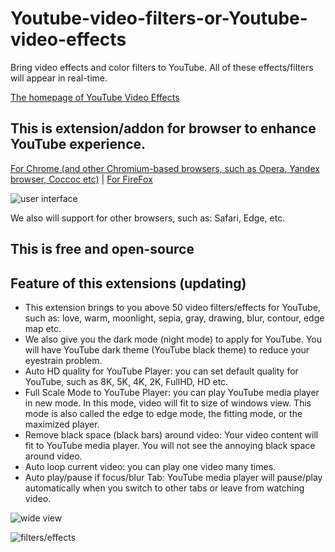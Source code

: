 # Youtube-video-filters-or-Youtube-video-effects
Bring video effects and color filters to YouTube. All of these effects/filters will appear in real-time.

[The homepage of YouTube Video Effects](https://casechanger.net/videoeffects/)
## This is extension/addon for browser to enhance YouTube experience.

[For Chrome (and other Chromium-based browsers, such as Opera, Yandex browser, Coccoc etc)](https://chrome.google.com/webstore/detail/youtube-video-filters/jdjldbengpgdcfkljfdmakdgmfpneldd) | [For FireFox](https://addons.mozilla.org/en-US/firefox/addon/youtube-video-effects/)

![user interface](https://lh4.googleusercontent.com/Hv-qh3h9SSBZOKQyLpC-JIQOzm0iZmwh0gDoQGF3c7JVJ1MPGZ3Z55I0kdWYqbeZItLkULMidvPFZidV1-bv4m7a1o-DlsMqKaUe_hbykU4bzuRa=w1280)

We also will support for other browsers, such as: Safari, Edge, etc.
## This is free and open-source
## Feature of this extensions (updating)
- This extension brings to you above 50 video filters/effects for YouTube, such as: love, warm, moonlight, sepia, gray, drawing, blur, contour, edge map etc.
- We also give you the dark mode (night mode) to apply for YouTube. You will have YouTube dark theme (YouTube black theme) to reduce your eyestrain problem.
- Auto HD quality for YouTube Player: you can set default quality for YouTube, such as 8K, 5K, 4K, 2K, FullHD, HD etc.
- Full Scale Mode to YouTube Player: you can play YouTube media player in new mode. In this mode, video will fit to size of windows view. This mode is also called the edge to edge mode, the fitting mode, or the maximized player.
- Remove black space (black bars) around video: Your video content will fit to YouTube media player. You will not see the annoying black space around video.
- Auto loop current video: you can play one video many times.
- Auto play/pause if focus/blur Tab: YouTube media player will pause/play automatically when you switch to other tabs or leave from watching video.

![wide view](https://lh3.googleusercontent.com/jwkjN5YwzlMhhfJM3xnOzzwxBehVINecewGCHv618P60gHuhmoOKKoehgVQiia3SBIlr2xEI4A=w640-h400-e365)

![filters/effects](https://lh3.googleusercontent.com/du5Ju6LueRrpEDC5Go_SW8d-pHUmvwmVQu-BgOEHlS7NcNNQiQhpZ3SrTJMMH5zUTV-PYClD8w=w640-h400-e365)
